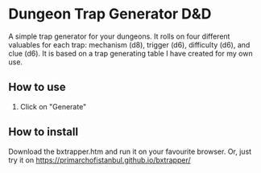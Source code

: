 # Dungeon Trap Generator D&D 
A simple trap generator for your dungeons. It rolls on four different valuables for each trap: mechanism (d8), trigger (d6), difficulty (d6), and clue (d6). It is based on a trap generating table I have created for my own use.

## How to use
1. Click on "Generate"

## How to install
Download the bxtrapper.htm and run it on your favourite browser. Or, just try it on [https://primarchofistanbul.github.io/bxtrapper/
](https://primarchofistanbul.github.io/bxtrapper/)
